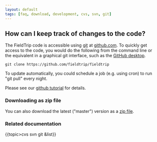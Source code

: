 ```yaml
---
layout: default
tags: [faq, download, development, cvs, svn, git]
---
```


## How can I keep track of changes to the code?

The FieldTrip code is accessible using [git](http://git-scm.com/) at [github.com](http://github.com). To quickly get access to the code, you would do the following from the command line or the equivalent in a graphical git interface, such as the [GitHub desktop](https://desktop.github.com).

	
	git clone https://github.com/fieldtrip/fieldtrip

To update automatically, you could schedule a job (e.g. using cron) to run "git pull" every night.

Please see our [github tutorial](/[[/development/git) for details. 

### Downloading as zip file

You can also download the latest ("master") version as a [zip file](https://github.com/fieldtrip/fieldtrip/archive/master.zip).

### Related documentation

{{topic>cvs svn git &list}}

    
